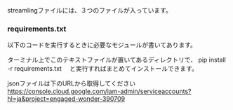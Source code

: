 streamlingファイルには、３つのファイルが入っています。

<h3>requirements.txt</h3>
以下のコードを実行するときに必要なモジュールが書いてあります。

ターミナル上でこのテキストファイルが置いてあるディレクトリで、
pip install -r requirements.txt　
と実行すればまとめてインストールできます。

jsonファイルは下のURLから取得してください
https://console.cloud.google.com/iam-admin/serviceaccounts?hl=ja&project=engaged-wonder-390709
